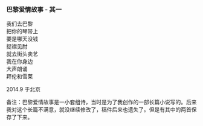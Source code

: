 ### 巴黎爱情故事 - 其一
我们去巴黎  
把你的琴带上  
要是哪天没钱  
捉襟见肘  
就去街头卖艺  
我在你身边  
大声朗诵  
拜伦和雪莱  

2014.9 于北京  

备注：巴黎爱情故事是一小套组诗，当时是为了我创作的一部长篇小说写的。后来我对这个长篇不满意，就没继续修改了，稿件后来也遗失了。但是有其中的两首保存了下来。
